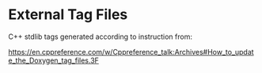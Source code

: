 External Tag Files
==================

C++ stdlib tags generated according to instruction from:

https://en.cppreference.com/w/Cppreference_talk:Archives#How_to_update_the_Doxygen_tag_files.3F
